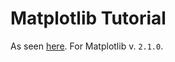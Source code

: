 # Matplotlib Tutorial

As seen [here](https://matplotlib.org/tutorials/index.html). For Matplotlib v. `2.1.0`.
